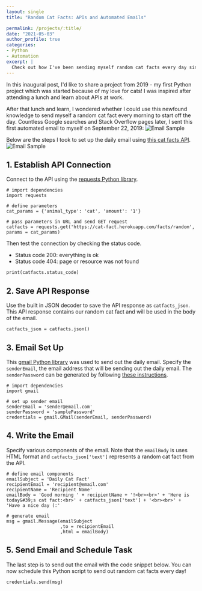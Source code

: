 ```yaml
---
layout: single
title: "Random Cat Facts: APIs and Automated Emails"

permalink: /projects/:title/
date: "2021-05-03"
author_profile: true
categories:
- Python
- Automation
excerpt: |
  Check out how I've been sending myself random cat facts every day since learning about APIs in 2019 🐱
---
```


In this inaugural post, I'd like to share a project from 2019 - my first Python project which was started because of my love for cats! I was inspired after attending a lunch and learn about APIs at work.

After that lunch and learn, I wondered whether I could use this newfound knowledge to send myself a random cat fact every morning to start off the day. Countless Google searches and Stack Overflow pages later, I sent this first automated email to myself on September 22, 2019:
![Email Sample](..\..\assets\images\2021-05-03-cat-facts-api\cat-facts-email.png)

Below are the steps I took to set up the daily email using [this cat facts API](https://github.com/alexwohlbruck/cat-facts).
![Email Sample](..\..\assets\images\2021-05-03-cat-facts-api\cat-facts-website.png)
 
## 1. Establish API Connection
Connect to the API using the [requests Python library](https://pypi.org/project/requests/).
```
# import dependencies
import requests

# define parameters
cat_params = {'animal_type': 'cat', 'amount': '1'}

# pass parameters in URL and send GET request
catfacts = requests.get('https://cat-fact.herokuapp.com/facts/random', params = cat_params)
```

Then test the connection by checking the status code.
* Status code 200: everything is ok
* Status code  404: page or resource was not found

```
print(catfacts.status_code)
```

## 2. Save API Response
Use the built in JSON decoder to save the API response as `catfacts_json`. This API response contains our random cat fact and will be used in the body of the email.
```
catfacts_json = catfacts.json()
```

## 3. Email Set Up
This [gmail Python library](https://pypi.org/project/gmail/) was used to send out the daily email. Specify the `senderEmail`, the email address that will be sending out the daily email. The `senderPassword` can be generated by following [these instructions](https://support.google.com/accounts/answer/185833?p=InvalidSecondFactor&visit_id=637557021710767224-2189905856&rd=1).
```
# import dependencies
import gmail

# set up sender email
senderEmail = 'sender@email.com'
senderPassword = 'samplePassword'
credentials = gmail.GMail(senderEmail, senderPassword)
```

## 4. Write the Email
Specify various components of the email. Note that the `emailBody` is uses HTML format and `catfacts_json['text']` represents a random cat fact from the API.
```
# define email components
emailSubject = 'Daily Cat Fact'
recipientEmail = 'recipient@email.com'
recipientName = 'Recipient Name'
emailBody = 'Good morning ' + recipientName + '!<br><br>' + 'Here is today&#39;s cat fact:<br>' + catfacts_json['text'] + '<br><br>' + 'Have a nice day (:'

# generate email
msg = gmail.Message(emailSubject
                    ,to = recipientEmail
                    ,html = emailBody)
```

## 5. Send Email and Schedule Task
The last step is to send out the email with the code snippet below. You can now schedule this Python script to send out random cat facts every day!
```
credentials.send(msg)
```